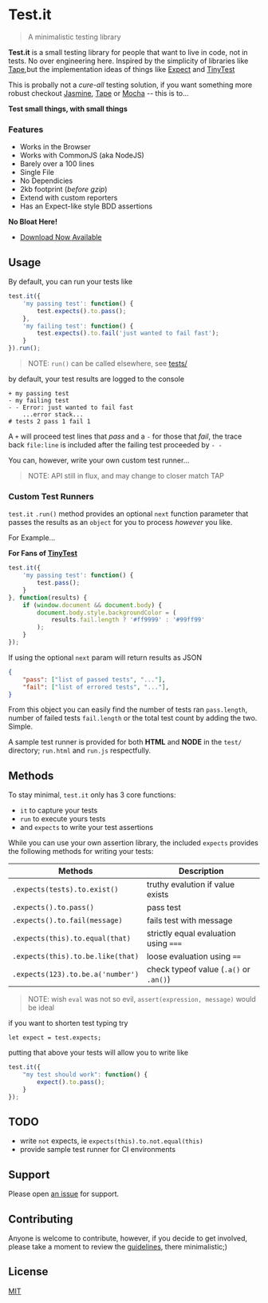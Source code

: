 # Test.it

> A minimalistic testing library

**Test.it** is a small testing library for people that want to live in code, not in tests.  No over engineering here.  Inspired by the simplicity of libraries like [Tape](https://github.com/substack/tape),but the implementation ideas of things like [Expect](https://github.com/Automattic/expect.js) and [TinyTest](https://github.com/joewalnes/jstinytest)

This is probally not a *cure-all* testing solution, if you want something more robust checkout [Jasmine](), [Tape]() or [Mocha]() -- this is to... 

**Test small things, with small things**

### Features

- Works in the Browser
- Works with CommonJS (aka NodeJS)
- Barely over a 100 lines
- Single File
- No Dependicies
- 2kb footprint (*before gzip*)
- Extend with custom reporters
- Has an Expect-like style BDD assertions 

**No Bloat Here!**

- [Download Now Available](https://raw.githubusercontent.com/n2geoff/testit/master/src/testit.min.js)

## Usage

By default, you can run your tests like

```js
test.it({
    'my passing test': function() {
        test.expects().to.pass();
    },
    'my failing test': function() {
        test.expects().to.fail('just wanted to fail fast');
    }
}).run();
```
> NOTE: `run()` can be called elsewhere, see [tests/](test/runner.html)

by default, your test results are logged to the console

```
+ my passing test
- my failing test
- - Error: just wanted to fail fast 
    ...error stack...
# tests 2 pass 1 fail 1
```

A `+` will proceed test lines that *pass* and a `-` for those that *fail*, the trace back `file:line` is included after the failing test proceeded by `- -`

You can, however, write your own custom test runner...

> NOTE: API still in flux, and may change to closer match TAP

### Custom Test Runners

`test.it` `.run()` method provides an optional `next` function parameter that passes the results as an `object` for you to process *however* you like.

For Example...

**For Fans of [TinyTest](https://github.com/joewalnes/jstinytest)**

```js
test.it({
    'my passing test': function() {
        test.pass();
    }
}, function(results) {
    if (window.document && document.body) {
        document.body.style.backgroundColor = (
            results.fail.length ? '#ff9999' : '#99ff99'
        );
    }
});
```

If using the optional `next` param will return results as JSON

```json
{
    "pass": ["list of passed tests", "..."],
    "fail": ["list of errored tests", "..."],
}
```

From this object you can easily find the number of tests ran `pass.length`, number of failed tests `fail.length` or the total test count by adding the two.  Simple.

A sample test runner is provided for both **HTML** and **NODE** in the `test/` directory; `run.html` and `run.js` respectfully.

## Methods

To stay minimal, `test.it` only has 3 core functions: 
- `it` to capture your tests
- `run` to execute yours tests
- and `expects` to write your test assertions

While you can use your own assertion library, the included `expects` provides the following methods for writing your tests:

| Methods                           | Description                             |
| --------------------------------- | --------------------------------------- |
| `.expects(tests).to.exist()`      | truthy evalution if value exists        |
| `.expects().to.pass()`            | pass test                               |
| `.expects().to.fail(message)`     | fails test with message                 |
| `.expects(this).to.equal(that)`   | strictly equal evaluation using `===`   |
| `.expects(this).to.be.like(that)` | loose evaluation using `==`             |
| `.expects(123).to.be.a('number')` | check typeof value (`.a()` or `.an()`)  |

> NOTE: wish `eval` was not so evil, `assert(expression, message)` would be ideal

if you want to shorten test typing try

    let expect = test.expects;

putting that above your tests will allow you to write like

```js
test.it({
    "my test should work": function() {
        expect().to.pass();
    }
});

```

## TODO

- write `not` expects, ie `expects(this).to.not.equal(this)`
- provide sample test runner for CI environments

## Support

Please open [an issue](https://github.com/n2geoff/testit/issues/new) for support.

## Contributing

Anyone is welcome to contribute, however, if you decide to get involved, please take a moment to review the [guidelines](CONTRIBUTING.md), there minimalistic;)

## License

[MIT](LICENSE)


